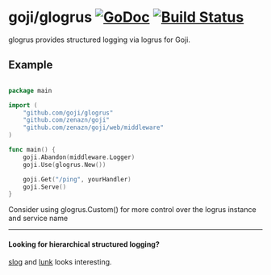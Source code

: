 # goji/glogrus [![GoDoc](https://godoc.org/github.com/goji/glogrus?status.png)](https://godoc.org/github.com/goji/glogrus) [![Build Status](https://travis-ci.org/goji/glogrus.svg)](https://travis-ci.org/goji/glogrus)

glogrus provides structured logging via logrus for Goji. 

## Example


```go

package main

import (
	"github.com/goji/glogrus"
	"github.com/zenazn/goji"
	"github.com/zenazn/goji/web/middleware"
)

func main() {
	goji.Abandon(middleware.Logger)
	goji.Use(glogrus.New())

	goji.Get("/ping", yourHandler)
	goji.Serve()
}

```

Consider using glogrus.Custom() for more control over the logrus instance and service name

- - -


#### Looking for hierarchical structured logging?
[slog](https://github.com/zenazn/slog) and [lunk](https://github.com/codahale/lunk) looks interesting.
